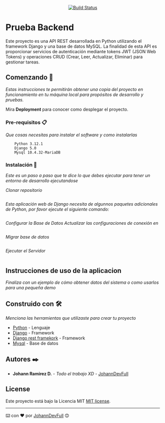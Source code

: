 
<p align="center">

  <a href="https://travis-ci.org/laravel/framework">
    <img src="https://travis-ci.org/laravel/framework.svg" alt="Build Status">
  </a>

</p>

# Prueba Backend

Este proyecto es una API REST desarrollada en Python utilizando el framework Django y una base de datos MySQL. La finalidad de esta API es proporcionar servicios de autenticación mediante tokens JWT (JSON Web Tokens) y operaciones CRUD (Crear, Leer, Actualizar, Eliminar) para gestionar tareas.

## Comenzando 🚀

_Estas instrucciones te permitirán obtener una copia del proyecto en funcionamiento en tu máquina local para propósitos de desarrollo y pruebas._

Mira **Deployment** para conocer como desplegar el proyecto.


### Pre-requisitos 📋

_Que cosas necesitas para instalar el software y como instalarlas_

```
	Python 3.12.1
	Django 5.0  
	Mysql 10.4.32-MariaDB
```

### Instalación 🔧
_Este es un paso a paso que te dice lo que debes ejecutar para tener un entorno de desarrollo ejecutandose_

_Clonar repositorio_
```cd c:\xampp\htdocs\>  git clone https://github.com/JohannDevFull/test_backend
```

_Esta aplicación web de Django necesita de algunnos paquetes adicionales de Python, por favor ejecute el siguiente comando:_
```pip install -r requirements.txt
```

_Configurar la Base de Datos_
_Actualizar las configuraciones de conexión en_
```settings.py
```


_Migrar base de datos_
```python manage.py migrate
```

_Ejecutar el Servidor_
```python manage.py runserver
```

## Instrucciones de uso de la aplicacion
_Finaliza con un ejemplo de cómo obtener datos del sistema o como usarlos para una pequeña demo_


## Construido con 🛠️
_Menciona las herramientas que utilizaste para crear tu proyecto_
* [Python](https://www.python.org/) - Lenguaje
* [Django](https://docs.djangoproject.com/es/5.0/) - Framework
* [Django rest framekork](https://www.django-rest-framework.org/) - Framework
* [Mysql](https://www.mysql.com/) - Base de datos


## Autores ✒️
* **Johann Ramirez D.** - *Todo el trabajo XD* - [JohannDevFull](https://github.com/JohannDevFull)

## License
Este proyecto está bajo la Licencia MIT [MIT license](https://opensource.org/licenses/MIT).


---
⌨️ con ❤️ por [JohannDevFull](https://github.com/JohannDevFull) 😊
